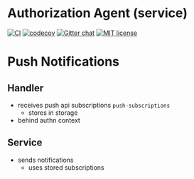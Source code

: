 # Authorization Agent (service)

[![CI](https://github.com/janeirodigital/sai-impl-service/actions/workflows/ci.yml/badge.svg)](https://github.com/janeirodigital/sai-impl-service/actions/workflows/ci.yml)
[![codecov](https://codecov.io/gh/janeirodigital/sai-impl-service/branch/main/graph/badge.svg?flag=service)](https://codecov.io/gh/janeirodigital/sai-impl-service/tree/main/packages/service)
[![Gitter chat](https://badges.gitter.im/gitterHQ/gitter.png)](https://gitter.im/solid/data-interoperability-panel)
[![MIT license](https://img.shields.io/github/license/janeirodigital/sai-impl-service)](https://github.com/janeirodigital/sai-impl-service/blob/main/LICENSE)

# Push Notifications

## Handler

* receives push api subscriptions `push-subscriptions`
  * stores in storage
* behind authn context

## Service

* sends notifications
  * uses stored subscriptions

